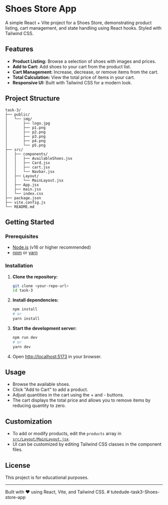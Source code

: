 # Shoes Store App

A simple React + Vite project for a Shoes Store, demonstrating product listing, cart management, and state handling using React hooks. Styled with Tailwind CSS.

## Features

- **Product Listing:** Browse a selection of shoes with images and prices.
- **Add to Cart:** Add shoes to your cart from the product list.
- **Cart Management:** Increase, decrease, or remove items from the cart.
- **Total Calculation:** View the total price of items in your cart.
- **Responsive UI:** Built with Tailwind CSS for a modern look.

## Project Structure

```
task-3/
├── public/
│   └── img/
│       ├── logo.jpg
│       ├── p1.png
│       ├── p2.png
│       ├── p3.png
│       ├── p4.png
│       └── p5.png
├── src/
│   ├── components/
│   │   ├── AvailableShoes.jsx
│   │   ├── Card.jsx
│   │   ├── cart.jsx
│   │   └── Navbar.jsx
│   ├── Layout/
│   │   └── MainLayout.jsx
│   ├── App.jsx
│   ├── main.jsx
│   └── index.css
├── package.json
├── vite.config.js
└── README.md
```

## Getting Started

### Prerequisites

- [Node.js](https://nodejs.org/) (v16 or higher recommended)
- [npm](https://www.npmjs.com/) or [yarn](https://yarnpkg.com/)

### Installation

1. **Clone the repository:**
   ```sh
   git clone <your-repo-url>
   cd task-3
   ```

2. **Install dependencies:**
   ```sh
   npm install
   # or
   yarn install
   ```

3. **Start the development server:**
   ```sh
   npm run dev
   # or
   yarn dev
   ```

4. Open [http://localhost:5173](http://localhost:5173) in your browser.

## Usage

- Browse the available shoes.
- Click "Add to Cart" to add a product.
- Adjust quantities in the cart using the + and - buttons.
- The cart displays the total price and allows you to remove items by reducing quantity to zero.

## Customization

- To add or modify products, edit the `products` array in [`src/Layout/MainLayout.jsx`](task-3/src/Layout/MainLayout.jsx).
- UI can be customized by editing Tailwind CSS classes in the component files.

## License

This project is for educational purposes.

---

Built with ❤️ using React, Vite, and Tailwind CSS.
#   t u t e d u d e - t a s k 3 - S h o e s - s t o r e - a p p  
 